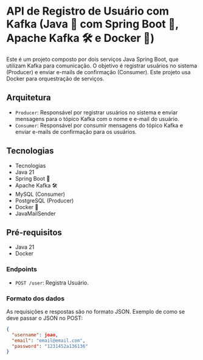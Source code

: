 # API de Registro de Usuário com Kafka (Java 🚀 com Spring Boot 🍃, Apache Kafka 🛠️ e Docker 🐳)

Este é um projeto composto por dois serviços Java Spring Boot, que utilizam Kafka para comunicação. O objetivo é registrar usuários no sistema (Producer) e enviar e-mails de confirmação (Consumer). Este projeto usa Docker para orquestração de serviços.

## Arquitetura
- `Producer`: Responsável por registrar usuários no sistema e enviar mensagens para o tópico Kafka com o nome e e-mail do usuário.
- `Consumer`: Responsável por consumir mensagens do tópico Kafka e enviar e-mails de confirmação para os usuários.

## Tecnologias

- Tecnologias
- Java 21
- Spring Boot 🍃
- Apache Kafka 🛠️
- MySQL (Consumer)
- PostgreSQL (Producer)
- Docker 🐳
- JavaMailSender

## Pré-requisitos

- Java 21
- Docker

### Endpoints

- `POST /user`: Registra Usuário.

### Formato dos dados

As requisições e respostas são no formato JSON. Exemplo de como se deve passar o JSON no POST:

```json
{
  "username": joao,
  "email": "email@email.com",
  "password": "1231452a136136"
}
